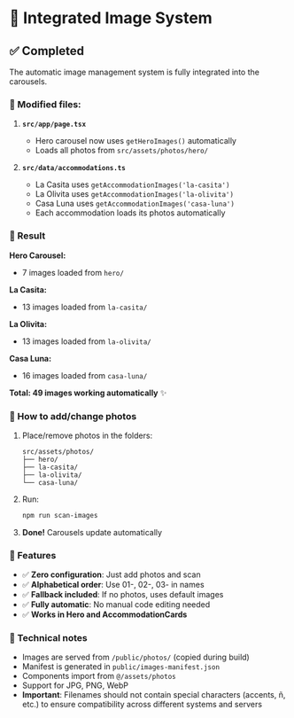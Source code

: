 # 🎉 Integrated Image System

## ✅ Completed

The automatic image management system is fully integrated into the carousels.

### 📂 Modified files:

1. **`src/app/page.tsx`**
   - Hero carousel now uses `getHeroImages()` automatically
   - Loads all photos from `src/assets/photos/hero/`

2. **`src/data/accommodations.ts`**
   - La Casita uses `getAccommodationImages('la-casita')`
   - La Olivita uses `getAccommodationImages('la-olivita')`  
   - Casa Luna uses `getAccommodationImages('casa-luna')`
   - Each accommodation loads its photos automatically

### 🎯 Result

**Hero Carousel:**
- 7 images loaded from `hero/`

**La Casita:**
- 13 images loaded from `la-casita/`

**La Olivita:**
- 13 images loaded from `la-olivita/`

**Casa Luna:**
- 16 images loaded from `casa-luna/`

**Total: 49 images working automatically** ✨

### 🔄 How to add/change photos

1. Place/remove photos in the folders:
   ```
   src/assets/photos/
   ├── hero/
   ├── la-casita/
   ├── la-olivita/
   └── casa-luna/
   ```

2. Run:
   ```bash
   npm run scan-images
   ```

3. **Done!** Carousels update automatically

### 🎨 Features

- ✅ **Zero configuration**: Just add photos and scan
- ✅ **Alphabetical order**: Use 01-, 02-, 03- in names
- ✅ **Fallback included**: If no photos, uses default images
- ✅ **Fully automatic**: No manual code editing needed
- ✅ **Works in Hero and AccommodationCards**

### 📝 Technical notes

- Images are served from `/public/photos/` (copied during build)
- Manifest is generated in `public/images-manifest.json`
- Components import from `@/assets/photos`
- Support for JPG, PNG, WebP
- **Important**: Filenames should not contain special characters (accents, ñ, etc.) to ensure compatibility across different systems and servers
